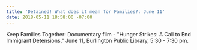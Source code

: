 ```yaml
---
title: 'Detained! What does it mean for Families?: June 11'
date: 2018-05-11 18:58:00 -07:00
---
```


Keep Families Together:  Documentary film - "Hunger Strikes: A Call to End Immigrant Detensions,"  June 11, Burlington Public Library, 5:30 - 7:30 pm.